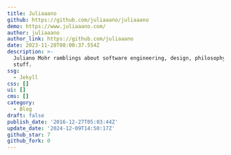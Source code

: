 ```yaml
---
title: Juliaaano
github: https://github.com/juliaaano/juliaaano
demo: https://www.juliaaano.com/
author: juliaaano
author_link: https://github.com/juliaaano
date: 2023-11-28T08:00:37.554Z
description: >-
  Juliano Mohr ramblings about software engineering, design, philosophy and
  stuff.
ssg:
  - Jekyll
css: []
ui: []
cms: []
category:
  - Blog
draft: false
publish_date: '2016-12-27T05:03:44Z'
update_date: '2024-12-09T14:50:17Z'
github_star: 7
github_fork: 0
---
```

